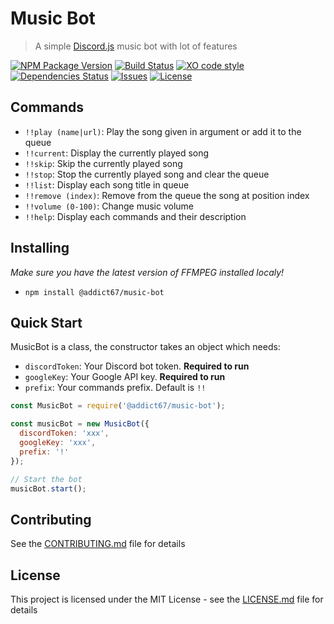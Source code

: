 # Music Bot

> A simple [Discord.js](https://github.com/discordjs/discord.js) music bot with lot of features

[![NPM Package Version](https://img.shields.io/npm/v/@addict67/music-bot)](https://www.npmjs.com/package/@addict67/music-bot) [![Build Status](https://img.shields.io/github/workflow/status/addict67/music-bot/Node%20CI)](https://github.com/addict67/music-bot/actions?query=workflow%3A%22Node+CI%22) [![XO code style](https://img.shields.io/badge/code_style-XO-5ed9c7.svg)](https://github.com/xojs/xo) [![Dependencies Status](https://david-dm.org/addict67/music-bot.svg)](https://david-dm.org/addict67/music-bot) [![Issues](https://img.shields.io/github/issues/addict67/music-bot)](https://github.com/addict67/music-bot/issues) [![License](https://img.shields.io/github/license/addict67/music-bot)](LICENSE)

## Commands

- `!!play (name|url)`: Play the song given in argument or add it to the queue
- `!!current`: Display the currently played song
- `!!skip`: Skip the currently played song
- `!!stop`: Stop the currently played song and clear the queue
- `!!list`: Display each song title in queue
- `!!remove (index)`: Remove from the queue the song at position index
- `!!volume (0-100)`: Change music volume
- `!!help`: Display each commands and their description

## Installing

_Make sure you have the latest version of FFMPEG installed localy!_

* `npm install @addict67/music-bot`

## Quick Start

MusicBot is a class, the constructor takes an object which needs:

- `discordToken`: Your Discord bot token. **Required to run**
- `googleKey`: Your Google API key. **Required to run**
- `prefix`: Your commands prefix. Default is `!!`

```javascript
const MusicBot = require('@addict67/music-bot');

const musicBot = new MusicBot({
  discordToken: 'xxx',
  googleKey: 'xxx',
  prefix: '!'
});

// Start the bot
musicBot.start();
```

## Contributing

See the [CONTRIBUTING.md](CONTRIBUTING) file for details

## License

This project is licensed under the MIT License - see the [LICENSE.md](LICENSE) file for details
